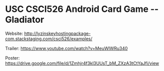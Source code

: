 # USC CSCI526 Android Card Game -- Gladiator

Website: http://lyzinskeyhostingpackage-com.stackstaging.com/csci526/examples/

Trailer: https://www.youtube.com/watch?v=MeuWIWRu340

Poster: https://drive.google.com/file/d/1Zmhjr4f3kl3UUsT_bM_ZXzA3tCtYaJfi/view

